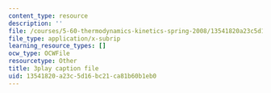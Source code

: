 ```yaml
---
content_type: resource
description: ''
file: /courses/5-60-thermodynamics-kinetics-spring-2008/13541820a23c5d16bc21ca81b60b1eb0_Q7mrSQkSB9U.vtt
file_type: application/x-subrip
learning_resource_types: []
ocw_type: OCWFile
resourcetype: Other
title: 3play caption file
uid: 13541820-a23c-5d16-bc21-ca81b60b1eb0
---
```

